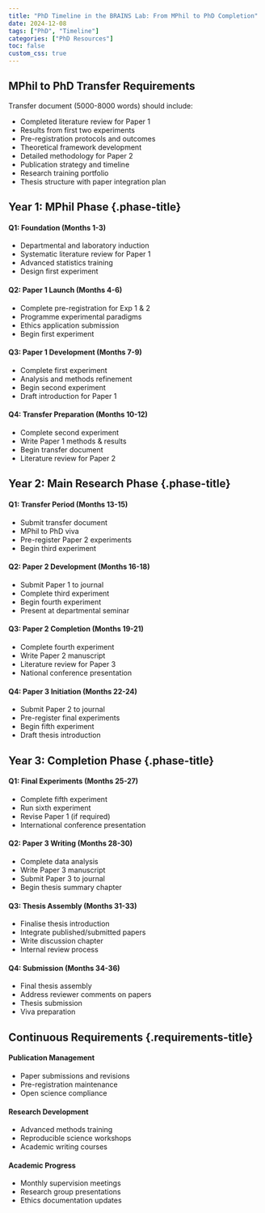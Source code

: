 ```yaml
---
title: "PhD Timeline in the BRAINS Lab: From MPhil to PhD Completion"
date: 2024-12-08
tags: ["PhD", "Timeline"]
categories: ["PhD Resources"]
toc: false
custom_css: true
---
```


<div class="timeline-container">
<div class="transfer-requirements">

## MPhil to PhD Transfer Requirements

<div class="transfer-content">
Transfer document (5000-8000 words) should include:

- Completed literature review for Paper 1
- Results from first two experiments
- Pre-registration protocols and outcomes
- Theoretical framework development
- Detailed methodology for Paper 2
- Publication strategy and timeline
- Research training portfolio
- Thesis structure with paper integration plan
</div>
</div>

## Year 1: MPhil Phase {.phase-title}

<div class="quarter-grid">
<div class="quarter">

#### Q1: Foundation (Months 1-3)
- Departmental and laboratory induction
- Systematic literature review for Paper 1
- Advanced statistics training
- Design first experiment
</div>

<div class="quarter">

#### Q2: Paper 1 Launch (Months 4-6)
- Complete pre-registration for Exp 1 & 2
- Programme experimental paradigms
- Ethics application submission
- Begin first experiment
</div>

<div class="quarter">

#### Q3: Paper 1 Development (Months 7-9)
- Complete first experiment
- Analysis and methods refinement
- Begin second experiment
- Draft introduction for Paper 1
</div>

<div class="quarter">

#### Q4: Transfer Preparation (Months 10-12)
- Complete second experiment
- Write Paper 1 methods & results
- Begin transfer document
- Literature review for Paper 2
</div>
</div>

## Year 2: Main Research Phase {.phase-title}

<div class="quarter-grid">
<div class="quarter highlight">

#### Q1: Transfer Period (Months 13-15)
- Submit transfer document
- MPhil to PhD viva
- Pre-register Paper 2 experiments
- Begin third experiment
</div>

<div class="quarter">

#### Q2: Paper 2 Development (Months 16-18)
- Submit Paper 1 to journal
- Complete third experiment
- Begin fourth experiment
- Present at departmental seminar
</div>

<div class="quarter">

#### Q3: Paper 2 Completion (Months 19-21)
- Complete fourth experiment
- Write Paper 2 manuscript
- Literature review for Paper 3
- National conference presentation
</div>

<div class="quarter">

#### Q4: Paper 3 Initiation (Months 22-24)
- Submit Paper 2 to journal
- Pre-register final experiments
- Begin fifth experiment
- Draft thesis introduction
</div>
</div>

## Year 3: Completion Phase {.phase-title}

<div class="quarter-grid">
<div class="quarter">

#### Q1: Final Experiments (Months 25-27)
- Complete fifth experiment
- Run sixth experiment
- Revise Paper 1 (if required)
- International conference presentation
</div>

<div class="quarter">

#### Q2: Paper 3 Writing (Months 28-30)
- Complete data analysis
- Write Paper 3 manuscript
- Submit Paper 3 to journal
- Begin thesis summary chapter
</div>

<div class="quarter">

#### Q3: Thesis Assembly (Months 31-33)
- Finalise thesis introduction
- Integrate published/submitted papers
- Write discussion chapter
- Internal review process
</div>

<div class="quarter">

#### Q4: Submission (Months 34-36)
- Final thesis assembly
- Address reviewer comments on papers
- Thesis submission
- Viva preparation
</div>
</div>

## Continuous Requirements {.requirements-title}

<div class="continuous-grid">
<div class="requirement">

#### Publication Management
- Paper submissions and revisions
- Pre-registration maintenance
- Open science compliance
</div>

<div class="requirement">

#### Research Development
- Advanced methods training
- Reproducible science workshops
- Academic writing courses
</div>

<div class="requirement">

#### Academic Progress
- Monthly supervision meetings
- Research group presentations
- Ethics documentation updates
</div>
</div>

</div>
